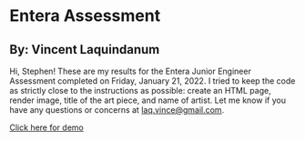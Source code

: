 # Entera Assessment

## By: Vincent Laquindanum

Hi, Stephen! These are my results for the Entera Junior Engineer Assessment completed on Friday, January 21, 2022. I tried to keep the code as strictly close to the instructions as possible: create an HTML page, render image, title of the art piece, and name of artist. Let me know if you have any questions or concerns at laq.vince@gmail.com.


[Click here for demo](https://vincelaq.github.io/entera-assessment/)